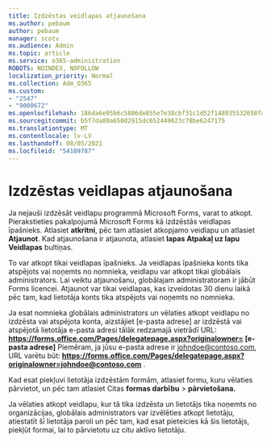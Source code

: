 ```yaml
---
title: Izdzēstas veidlapas atjaunošana
ms.author: pebaum
author: pebaum
manager: scotv
ms.audience: Admin
ms.topic: article
ms.service: o365-administration
ROBOTS: NOINDEX, NOFOLLOW
localization_priority: Normal
ms.collection: Adm_O365
ms.custom:
- "2547"
- "9000672"
ms.openlocfilehash: 186da6e95b6c5806de855e7e38cbf31c1d52f148935532658fae0cc3fe111f35
ms.sourcegitcommit: b5f7da89a650d2915dc652449623c78be6247175
ms.translationtype: MT
ms.contentlocale: lv-LV
ms.lasthandoff: 08/05/2021
ms.locfileid: "54109787"
---
```

# <a name="restore-a-deleted-form"></a>Izdzēstas veidlapas atjaunošana

Ja nejauši izdzēsāt veidlapu programmā Microsoft Forms, varat to atkopt. Pierakstieties pakalpojumā Microsoft Forms kā izdzēstās veidlapas īpašnieks. Atlasiet **atkritni**, pēc tam atlasiet atkopjamo veidlapu un atlasiet **Atjaunot**. Kad atjaunošana ir atjaunota, atlasiet **lapas Atpakaļ uz lapu Veidlapas** bultiņas.

To var atkopt tikai veidlapas īpašnieks. Ja veidlapas īpašnieka konts tika atspējots vai noņemts no nomnieka, veidlapu var atkopt tikai globālais administrators. Lai veiktu atjaunošanu, globālajam administratoram ir jābūt Forms licencei. Atjaunot var tikai veidlapas, kas izveidotas 30 dienu laikā pēc tam, kad lietotāja konts tika atspējots vai noņemts no nomnieka.

Ja esat nomnieka globālais administrators un vēlaties atkopt veidlapu no izdzēsta vai atspējota konta, aizstājiet [e-pasta adrese] ar izdzēstā vai atspējotā lietotāja e-pasta adresi tālāk redzamajā vietrādī URL: **https://forms.office.com/Pages/delegatepage.aspx?originalowner= [e-pasta adrese]** Piemēram, ja jūsu e-pasta adrese ir johndoe@contoso.com, URL varētu būt: **https://forms.office.com/Pages/delegatepage.aspx?originalowner=johndoe@contoso.com** . 

Kad esat piekļuvi lietotāja izdzēstām formām, atlasiet formu, kuru vēlaties pārvietot, un pēc tam atlasiet Citas **formas darbību**  >  **pārvietošana.**

Ja vēlaties atkopt veidlapu, kur tā tika izdzēsta un lietotājs tika noņemts no organizācijas, globālais administrators var izvēlēties atkopt lietotāju, atiestatīt šī lietotāja paroli un pēc tam, kad esat pieteicies kā šis lietotājs, piekļūt formai, lai to pārvietotu uz citu aktīvo lietotāju. 